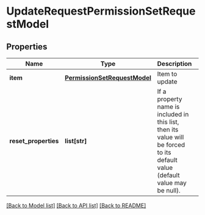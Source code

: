 # UpdateRequestPermissionSetRequestModel

## Properties
Name | Type | Description | Notes
------------ | ------------- | ------------- | -------------
**item** | [**PermissionSetRequestModel**](PermissionSetRequestModel.md) | Item to update | [optional] 
**reset_properties** | **list[str]** | If a property name is included in this list, then its value will be forced to its default value (default value may be null). | [optional] 

[[Back to Model list]](../README.md#documentation-for-models) [[Back to API list]](../README.md#documentation-for-api-endpoints) [[Back to README]](../README.md)


